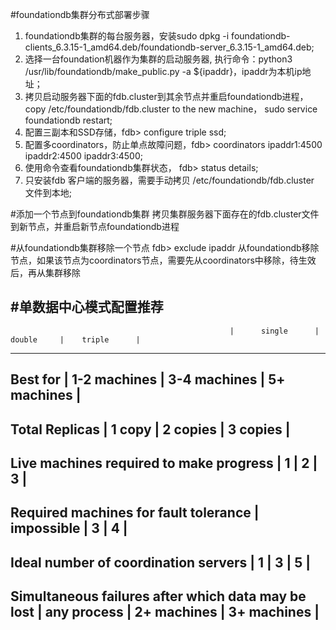  #foundationdb集群分布式部署步骤
1. foundationdb集群的每台服务器，安装sudo dpkg -i foundationdb-clients_6.3.15-1_amd64.deb/foundationdb-server_6.3.15-1_amd64.deb;
2. 选择一台foundation机器作为集群的启动服务器, 执行命令：python3 /usr/lib/foundationdb/make_public.py -a ${ipaddr}，ipaddr为本机ip地址；
3. 拷贝启动服务器下面的fdb.cluster到其余节点并重启foundationdb进程， copy /etc/foundationdb/fdb.cluster to the new machine， sudo service foundationdb restart;
4. 配置三副本和SSD存储，fdb> configure triple ssd;
5. 配置多coordinators，防止单点故障问题，fdb> coordinators ipaddr1:4500 ipaddr2:4500 ipaddr3:4500;
6. 使用命令查看foundationdb集群状态， fdb> status details;
7. 只安装fdb 客户端的服务器，需要手动拷贝 /etc/foundationdb/fdb.cluster 文件到本地;

 #添加一个节点到foundationdb集群
 拷贝集群服务器下面存在的fdb.cluster文件到新节点，并重启新节点foundationdb进程
 
 #从foundationdb集群移除一个节点
 fdb> exclude ipaddr
 从foundationdb移除节点，如果该节点为coordinators节点，需要先从coordinators中移除，待生效后，再从集群移除
 
 
 #单数据中心模式配置推荐
---------------------------------------------------------------------------------------------------------- 
 	 	                                             |      single	    |     double	 |    triple      |
----------------------------------------------------------------------------------------------------------
Best for	 	                                     |   1-2 machines	|  3-4 machines	 |  5+ machines   |
----------------------------------------------------------------------------------------------------------
Total Replicas	 	                                 |     1 copy	    |   2 copies	 |  3 copies      |
----------------------------------------------------------------------------------------------------------
Live machines required to make progress	 	         |        1	        |      2	     |      3         |
----------------------------------------------------------------------------------------------------------
Required machines for fault tolerance	 	         |   impossible	    |      3	     |      4         |
----------------------------------------------------------------------------------------------------------
Ideal number of coordination servers	 	         |        1	        |      3	     |      5         |
----------------------------------------------------------------------------------------------------------
Simultaneous failures after which data may be lost	 |	 any process	|  2+ machines	 |  3+ machines   |
----------------------------------------------------------------------------------------------------------
